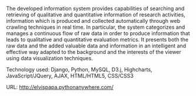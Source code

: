 The developed information system provides capabilities of searching and retrieving of qualitative and quantitative information of research activities, information which is produced and collected automatically through web crawling techniques in real time. In particular, the system categorizes and manages a continuous flow of raw data in order to produce information that leads to qualitative and quantitative evaluation metrics. It presents both the raw data and the added valuable data and information in an intelligent and effective way adapted to the background and the interests of the viewer using data visualization techniques.

Technology used: Django, Python, MySQL, D3.j, Highcharts, JavaScript/JQuery, AJAX, HTML/HTML5, CSS/CSS3

URL: http://elvispapa.pythonanywhere.com/
